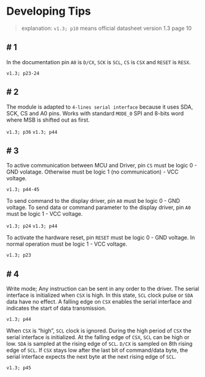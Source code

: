 # Developing Tips

> explanation: `v1.3; p10` means official datasheet version 1.3 page 10

## # 1
In the documentation pin `A0` is `D/CX`, `SCK` is `SCL`, `CS` is `CSX` and `RESET` is `RESX`.

`v1.3; p23-24`

## # 2
The module is adapted to `4-lines serial interface` because it uses SDA, SCK, CS and A0 pins. Works with standard `MODE_0` SPI and 8-bits word where MSB is shifted out as first.

`v1.3; p36` `v1.3; p44`

## # 3
To active communication between MCU and Driver, pin `CS` must be logic 0 - GND volatage. Otherwise must be logic 1 (no communication) - VCC voltage.

`v1.3; p44-45`

To send command to the display driver, pin `A0` must be logic 0 - GND voltage. To send data or command parameter to the display driver, pin `A0` must be logic 1 - VCC voltage.

`v1.3; p24` `v1.3; p44`

To activate the hardware reset, pin `RESET` must be logic 0 - GND voltage. In normal operation must be logic 1 - VCC voltage.

`v1.3; p23`

## # 4
Write mode; Any instruction can be sent in any order to the driver. The serial interface is initialized when `CSX` is high. In this state, `SCL` clock pulse or `SDA` data have no effect. A falling edge on `CSX` enables the serial interface and indicates the start of data transmission.

`v1.3; p44`

When `CSX` is “high”, `SCL` clock is ignored. During the high period of `CSX` the serial interface is initialized. At
the falling edge of `CSX`, `SCL` can be high or low. `SDA` is sampled at the rising edge of `SCL`. `D/CX` is
sampled on 8th rising edge of `SCL`. If `CSX` stays low after the last bit of command/data byte, the serial interface expects the next byte at the next rising edge of `SCL`.

`v1.3; p45`
